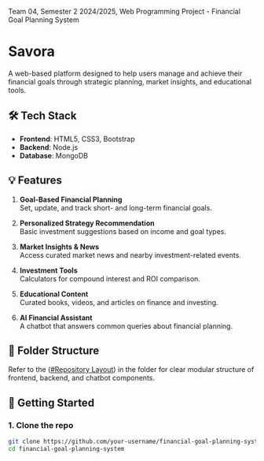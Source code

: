 Team 04, Semester 2 2024/2025, Web Programming Project - Financial Goal Planning System
# Savora
A web-based platform designed to help users manage and achieve their financial goals through strategic planning, market insights, and educational tools.

## 🛠️ Tech Stack

- **Frontend**: HTML5, CSS3, Bootstrap
- **Backend**: Node.js
- **Database**: MongoDB

## 💡 Features

1. **Goal-Based Financial Planning**  
   Set, update, and track short- and long-term financial goals.

2. **Personalized Strategy Recommendation**  
   Basic investment suggestions based on income and goal types.

3. **Market Insights & News**  
   Access curated market news and nearby investment-related events.

4. **Investment Tools**  
   Calculators for compound interest and ROI comparison.

5. **Educational Content**  
   Curated books, videos, and articles on finance and investing.

6. **AI Financial Assistant**  
   A chatbot that answers common queries about financial planning.

## 📁 Folder Structure

Refer to the ([#Repository Layout](https://github.com/DYing04/Savora/blob/main/Repository%20Layout)) in the folder for clear modular structure of frontend, backend, and chatbot components.

## 🚀 Getting Started

### 1. Clone the repo
```bash
git clone https://github.com/your-username/financial-goal-planning-system.git
cd financial-goal-planning-system
